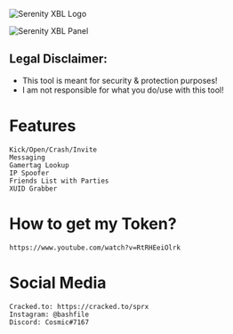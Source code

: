 ![Serenity XBL Logo](https://i.imgur.com/eNESxyf.png)

![Serenity XBL Panel](https://i.imgur.com/auKnJ66.png)

## Legal Disclaimer:			
 - This tool is meant for security & protection purposes!
 - I am not responsible for what you do/use with this tool!

# Features
```
Kick/Open/Crash/Invite
Messaging
Gamertag Lookup
IP Spoofer
Friends List with Parties
XUID Grabber
```

# How to get my Token?
```
https://www.youtube.com/watch?v=RtRHEeiOlrk
```

# Social Media
```
Cracked.to: https://cracked.to/sprx
Instagram: @bashfile
Discord: Cosmic#7167
```
